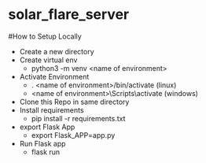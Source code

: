 # solar_flare_server
#How to Setup Locally
- Create a new directory
- Create virtual env
  - python3 -m venv &lt;name of environment&gt;
- Activate Environment 
  - . &lt;name of environment&gt;/bin/activate (linux)
  - &lt;name of environment&gt;\Scripts\activate (windows)
- Clone this Repo in same directory
- Install requirements
  - pip install -r requirements.txt
- export Flask App
  - export Flask_APP=app.py
- Run Flask app 
  - flask run
